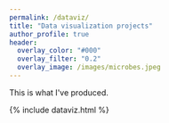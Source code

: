 ```yaml
---
permalink: /dataviz/
title: "Data visualization projects"
author_profile: true
header:
  overlay_color: "#000"
  overlay_filter: "0.2"
  overlay_image: /images/microbes.jpeg
---
```

This is what I've produced.

{% include dataviz.html %}

